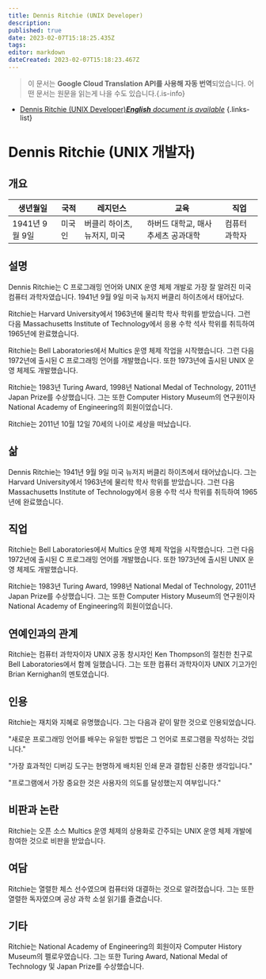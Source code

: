 ```yaml
---
title: Dennis Ritchie (UNIX Developer)
description: 
published: true
date: 2023-02-07T15:18:25.435Z
tags: 
editor: markdown
dateCreated: 2023-02-07T15:18:23.467Z
---
```


> 이 문서는 **Google Cloud Translation API를 사용해 자동 번역**되었습니다.
어떤 문서는 원문을 읽는게 나을 수도 있습니다.{.is-info}



- [Dennis Ritchie (UNIX Developer)***English** document is available*](/en/Knowledge-base/Dictionary/Person/dennis-ritchie-unix-developer)
{.links-list}


# Dennis Ritchie (UNIX 개발자)

## 개요

| 생년월일 | 국적 | 레지던스 | 교육 | 직업 |
| ------------- | ----------- | --------- | --------- | ---------- |
| 1941년 9월 9일 | 미국인 | 버클리 하이츠, 뉴저지, 미국 | 하버드 대학교, 매사추세츠 공과대학 | 컴퓨터 과학자 |

## 설명

Dennis Ritchie는 C 프로그래밍 언어와 UNIX 운영 체제 개발로 가장 잘 알려진 미국 컴퓨터 과학자였습니다. 1941년 9월 9일 미국 뉴저지 버클리 하이츠에서 태어났다.

Ritchie는 Harvard University에서 1963년에 물리학 학사 학위를 받았습니다. 그런 다음 Massachusetts Institute of Technology에서 응용 수학 석사 학위를 취득하여 1965년에 완료했습니다.

Ritchie는 Bell Laboratories에서 Multics 운영 체제 작업을 시작했습니다. 그런 다음 1972년에 출시된 C 프로그래밍 언어를 개발했습니다. 또한 1973년에 출시된 UNIX 운영 체제도 개발했습니다.

Ritchie는 1983년 Turing Award, 1998년 National Medal of Technology, 2011년 Japan Prize를 수상했습니다. 그는 또한 Computer History Museum의 연구원이자 National Academy of Engineering의 회원이었습니다.

Ritchie는 2011년 10월 12일 70세의 나이로 세상을 떠났습니다.

## 삶

Dennis Ritchie는 1941년 9월 9일 미국 뉴저지 버클리 하이츠에서 태어났습니다. 그는 Harvard University에서 1963년에 물리학 학사 학위를 받았습니다. 그런 다음 Massachusetts Institute of Technology에서 응용 수학 석사 학위를 취득하여 1965년에 완료했습니다.

## 직업

Ritchie는 Bell Laboratories에서 Multics 운영 체제 작업을 시작했습니다. 그런 다음 1972년에 출시된 C 프로그래밍 언어를 개발했습니다. 또한 1973년에 출시된 UNIX 운영 체제도 개발했습니다.

Ritchie는 1983년 Turing Award, 1998년 National Medal of Technology, 2011년 Japan Prize를 수상했습니다. 그는 또한 Computer History Museum의 연구원이자 National Academy of Engineering의 회원이었습니다.

## 연예인과의 관계

Ritchie는 컴퓨터 과학자이자 UNIX 공동 창시자인 Ken Thompson의 절친한 친구로 Bell Laboratories에서 함께 일했습니다. 그는 또한 컴퓨터 과학자이자 UNIX 기고가인 Brian Kernighan의 멘토였습니다.

## 인용

Ritchie는 재치와 지혜로 유명했습니다. 그는 다음과 같이 말한 것으로 인용되었습니다.

"새로운 프로그래밍 언어를 배우는 유일한 방법은 그 언어로 프로그램을 작성하는 것입니다."

"가장 효과적인 디버깅 도구는 현명하게 배치된 인쇄 문과 결합된 신중한 생각입니다."

"프로그램에서 가장 중요한 것은 사용자의 의도를 달성했는지 여부입니다."

## 비판과 논란

Ritchie는 오픈 소스 Multics 운영 체제의 상용화로 간주되는 UNIX 운영 체제 개발에 참여한 것으로 비판을 받았습니다.

## 여담

Ritchie는 열렬한 체스 선수였으며 컴퓨터와 대결하는 것으로 알려졌습니다. 그는 또한 열렬한 독자였으며 공상 과학 소설 읽기를 즐겼습니다.

## 기타

Ritchie는 National Academy of Engineering의 회원이자 Computer History Museum의 펠로우였습니다. 그는 또한 Turing Award, National Medal of Technology 및 Japan Prize를 수상했습니다.